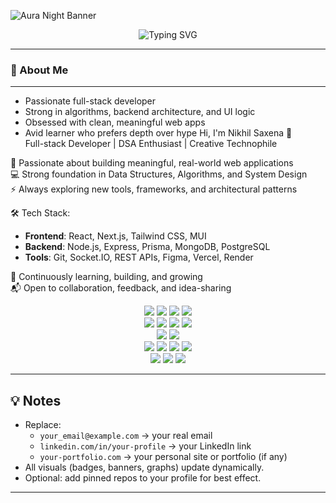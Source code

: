 ![Aura Night Banner](https://capsule-render.vercel.app/api?type=waving&color=0:0101fb,100:16213e&height=230&section=header&text=Nikhil%20Saxena&fontColor=e94560&fontSize=40&fontAlignY=40)

<p align="center">
  <img src="https://readme-typing-svg.demolab.com?font=Fira+Code&weight=500&pause=1000&color=E94560&center=true&vCenter=true&width=435&lines=Full-stack+Developer;DSA+Enthusiast;Always+Building%2C+Always+Learning;Lover+of+Clean+UI+%26+Real-world+Apps" alt="Typing SVG" />
</p>

---

### 🧠 About Me

---

+ Passionate full-stack developer
+ Strong in algorithms, backend architecture, and UI logic
+ Obsessed with clean, meaningful web apps
+ Avid learner who prefers depth over hype
Hi, I'm Nikhil Saxena 👋  
Full-stack Developer | DSA Enthusiast | Creative Technophile  

🧠 Passionate about building meaningful, real-world web applications  
💻 Strong foundation in Data Structures, Algorithms, and System Design  
⚡ Always exploring new tools, frameworks, and architectural patterns  

🛠️ Tech Stack:
- **Frontend**: React, Next.js, Tailwind CSS, MUI  
- **Backend**: Node.js, Express, Prisma, MongoDB, PostgreSQL  
- **Tools**: Git, Socket.IO, REST APIs, Figma, Vercel, Render  

🌱 Continuously learning, building, and growing  
📬 Open to collaboration, feedback, and idea-sharing  

<div align="center"> <!-- Frontend --> <img src="https://img.shields.io/badge/React-61DAFB?style=for-the-badge&logo=react&logoColor=000" /> <img src="https://img.shields.io/badge/Next.js-000000?style=for-the-badge&logo=nextdotjs&logoColor=white" /> <img src="https://img.shields.io/badge/TailwindCSS-06B6D4?style=for-the-badge&logo=tailwindcss&logoColor=white" /> <img src="https://img.shields.io/badge/MUI-007FFF?style=for-the-badge&logo=mui&logoColor=white" /> <!-- Backend --> <br /> <img src="https://img.shields.io/badge/Node.js-339933?style=for-the-badge&logo=nodedotjs&logoColor=white" /> <img src="https://img.shields.io/badge/Express-000000?style=for-the-badge&logo=express&logoColor=white" /> <img src="https://img.shields.io/badge/Prisma-2D3748?style=for-the-badge&logo=prisma&logoColor=white" /> <img src="https://img.shields.io/badge/Socket.IO-010101?style=for-the-badge&logo=socket.io&logoColor=white" /> <!-- Database --> <br /> <img src="https://img.shields.io/badge/MongoDB-47A248?style=for-the-badge&logo=mongodb&logoColor=white" /> <img src="https://img.shields.io/badge/PostgreSQL-4169E1?style=for-the-badge&logo=postgresql&logoColor=white" /> <!-- Tools --> <br /> <img src="https://img.shields.io/badge/Figma-F24E1E?style=for-the-badge&logo=figma&logoColor=white" /> <img src="https://img.shields.io/badge/Vercel-000000?style=for-the-badge&logo=vercel&logoColor=white" /> <img src="https://img.shields.io/badge/Render-46E3B7?style=for-the-badge&logo=render&logoColor=000000" /> <img src="https://img.shields.io/badge/Git-F05032?style=for-the-badge&logo=git&logoColor=white" /> </div>

<div align="center">
<a href="mailto:your_email@example.com"><img src="https://img.shields.io/badge/Email-e94560?style=for-the-badge&logo=gmail&logoColor=white" /></a>
<a href="https://linkedin.com/in/your-profile" target="_blank"><img src="https://img.shields.io/badge/LinkedIn-0077B5?style=for-the-badge&logo=linkedin&logoColor=white" /></a>
<a href="https://your-portfolio.com" target="_blank"><img src="https://img.shields.io/badge/Portfolio-000000?style=for-the-badge&logo=firefox-browser&logoColor=white" /></a>

</div>


---

## 💡 Notes
- Replace:
  - `your_email@example.com` → your real email
  - `linkedin.com/in/your-profile` → your LinkedIn link
  - `your-portfolio.com` → your personal site or portfolio (if any)
- All visuals (badges, banners, graphs) update dynamically.
- Optional: add pinned repos to your profile for best effect.

---
